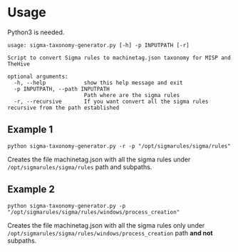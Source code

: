 # Usage

Python3 is needed.

```
usage: sigma-taxonomy-generator.py [-h] -p INPUTPATH [-r]

Script to convert Sigma rules to machinetag.json taxonomy for MISP and TheHive

optional arguments:
  -h, --help            show this help message and exit
  -p INPUTPATH, --path INPUTPATH
                        Path where are the sigma rules
  -r, --recursive       If you want convert all the sigma rules recursive from the path established

```

## Example 1
```
python sigma-taxonomy-generator.py -r -p "/opt/sigmarules/sigma/rules"
```
Creates the file machinetag.json with all the sigma rules under `/opt/sigmarules/sigma/rules` path and subpaths.



## Example 2
```
python sigma-taxonomy-generator.py -p "/opt/sigmarules/sigma/rules/windows/process_creation"
```
Creates the file machinetag.json with all the sigma rules only under `/opt/sigmarules/sigma/rules/windows/process_creation` path **and not** subpaths.

